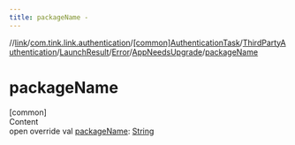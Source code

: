 ```yaml
---
title: packageName -
---
```

//[link](../../../../../../index.md)/[com.tink.link.authentication](../../../../../index.md)/[[common]AuthenticationTask](../../../../index.md)/[ThirdPartyAuthentication](../../../index.md)/[LaunchResult](../../index.md)/[Error](../index.md)/[AppNeedsUpgrade](index.md)/[packageName](package-name.md)



# packageName  
[common]  
Content  
open override val [packageName](package-name.md): [String](https://kotlinlang.org/api/latest/jvm/stdlib/kotlin/-string/index.html)  



